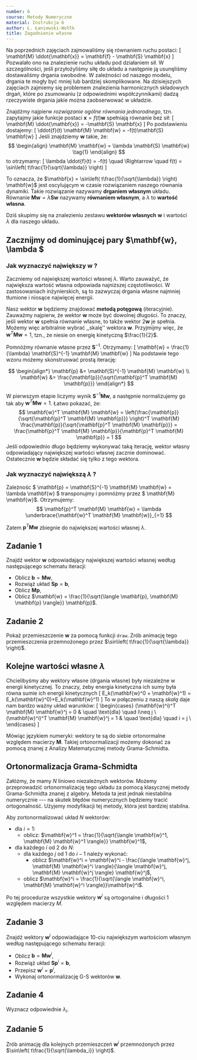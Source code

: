 ```yaml
---
number: 6
course: Metody Numeryczne
material: Instrukcja 6
author: Ł. Łaniewski-Wołłk
title: Zagadnienie własne
---
```


Na poprzednich zajęciach zajmowaliśmy się równaniem ruchu postaci:
\[
\mathbf{M} \ddot{\mathbf{x}} = \mathbf{f} - \mathbf{S} \mathbf{x}
\]
Pozwalało ono na znalezienie ruchu układu pod działaniem sił.
W szczególności, jeśli przyłożyliśmy siłę do układu a następnie ją usunęliśmy dostawaliśmy drgania swobodne.
W zależności od naszego modelu, drgania te mogły być mniej lub bardziej skomplikowane.
Na dzisiejszych zajęciach zajmiemy się problemem znalezienia harmonicznych składowych drgań, które po zsumowaniu (z odpowiednimi współczynnikami) dadzą rzeczywiste drgania jakie można zaobserwować w układzie.

Znajdźmy najpierw *rozwiązanie ogólne równania jednorodnego*, tzn. zapytajmy jakie funkcje postaci $\mathbf{x} = f(t) \mathbf{w}$ spełniają równanie bez sił:
\[
\mathbf{M} \ddot{\mathbf{x}} = -\mathbf{S} \mathbf{x}
\]
Po podstawieniu dostajemy:
\[
\ddot{f}(t) \mathbf{M} \mathbf{w} = -f(t)\mathbf{S} \mathbf{w}
\]
Jeśli znajdziemy $\mathbf{w}$ takie, że:
$$
\begin{align}
\mathbf{M} \mathbf{w} = \lambda \mathbf{S} \mathbf{w} 
\tag{1}
\end{align}
$$
to otrzymamy:
\[
\lambda \ddot{f}(t) = -f(t) \quad \Rightarrow \quad
f(t) = \sin\left( t\frac{1}{\sqrt{\lambda}} \right)
\]

To oznacza, że $\mathbf{x} = \sin\left( t\frac{1}{\sqrt{\lambda}} \right) \mathbf{w}$ jest oscylującym w czasie rozwiązaniem naszego równania dynamiki.
Takie rozwiązanie nazywamy **drganiem własnym** układu.
Równanie $\mathbf{M} \mathbf{w} = \lambda \mathbf{S} \mathbf{w}$ nazywamy **równaniem własnym**, a $\lambda$ to **wartość własna**.

Dziś skupimy się na znalezieniu zestawu **wektorów własnych** $\mathbf{w}$ i wartości $\lambda$ dla naszego układu.

## Zacznijmy od dominującej pary $\mathbf{w}, \lambda $

### Jak wyznaczyć największy $\mathbf{w}$ ?

Zaczniemy od największej wartości własnej $\lambda$.
Warto zauważyć, że największa wartość własna odpowiada najniższej częstotliwości.
W zastosowaniach inżynierskich, są to zazwyczaj drgania własne najmniej tłumione i niosące najwięcej energii.

Nasz wektor $\mathbf{w}$ będziemy znajdować **metodą potęgową** (iteracyjnie).
Zauważmy najpierw, że wektor $\mathbf{w}$ może być dowolnej długości.
To znaczy, jeśli wektor $\mathbf{w}$ spełnia równanie własne, to także wektor $2 \mathbf{w}$ je spełnia.
Możemy więc arbitralnie wybrać ,,skalę'' wektora $\mathbf{w}$.
Przyjmijmy więc, że $\mathbf{w}^T \mathbf{M} \mathbf{w} = 1$, tzn., że niesie on energię kinetyczną $\frac{1}{2}$.

Pomnóżmy równanie własne przez $\mathbf{S}^{-1}$.
Otrzymamy:
\[
\mathbf{w} = \frac{1}{\lambda} \mathbf{S}^{-1} \mathbf{M} \mathbf{w}
\]
Na podstawie tego wzoru możemy skonstruować prostą iterację:

$$
\begin{align*}
\mathbf{p} &= \mathbf{S}^{-1} \mathbf{M} \mathbf{w} \\
\mathbf{w} &= \frac{\mathbf{p}}{\sqrt{\mathbf{p}^T \mathbf{M} \mathbf{p}}}
\end{align*}
$$

W pierwszym etapie liczymy wynik $\mathbf{S}^{-1} \mathbf{M} \mathbf{w}$, a następnie normalizujemy go tak aby $\mathbf{w}^T \mathbf{M} \mathbf{w} = 1$.
Łatwo pokazać, że:
$$
\mathbf{w}^T \mathbf{M} \mathbf{w} = 
\left(\frac{\mathbf{p}}{\sqrt{\mathbf{p}^T \mathbf{M} \mathbf{p}}} \right)^T
\mathbf{M}
\frac{\mathbf{p}}{\sqrt{\mathbf{p}^T \mathbf{M} \mathbf{p}}} = 
\frac{\mathbf{p}^T \mathbf{M} \mathbf{p}}{\mathbf{p}^T \mathbf{M} \mathbf{p}} = 1
$$
Jeśli odpowiednio długo będziemy wykonywać taką iterację, wektor własny odpowiadający największej wartości własnej zacznie dominować.
Ostatecznie $\mathbf{w}$ będzie składać się tylko z tego wektora.

### Jak wyznaczyć największą $\lambda$ ?

Zależnośc $ \mathbf{p} = \mathbf{S}^{-1} \mathbf{M} \mathbf{w} = \lambda \mathbf{w} $ transponujmy i pomnóżmy przez $ \mathbf{M} \mathbf{w}$. 
Otrzymujemy:
$$
\mathbf{p}^T \mathbf{M} \mathbf{w} = \lambda \underbrace{\mathbf{w}^T \mathbf{M} \mathbf{w}}_{=1}
$$

Zatem $\mathbf{p}^T \mathbf{M} \mathbf{w}$ zbiegnie do największej wartości własnej $\lambda$.

## Zadanie 1

Znajdź wektor $\mathbf{w}$ odpowiadający największej wartości własnej według następującego schematu iteracji:

- Oblicz $\mathbf{b} = \mathbf{M} \mathbf{w}$,
- Rozwiąż układ $\mathbf{S} \mathbf{p} = \mathbf{b}$,
- Oblicz $\mathbf{M} \mathbf{p}$,
- Oblicz $\mathbf{w} = \frac{1}{\sqrt{\langle \mathbf{p}, \mathbf{M} \mathbf{p} \rangle}} \mathbf{p}$.

## Zadanie 2

Pokaż przemieszczenie $\mathbf{w}$ za pomocą funkcji `draw`.
Zrób animację tego przemieszczenia przemnożonego przez $\sin\left( t\frac{1}{\sqrt{\lambda}} \right)$.

## Kolejne wartości własne $\lambda$

Chcielibyśmy aby wektory własne (drgania własne) były niezależne w energii kinetycznej.
To znaczy, żeby energia kinetyczna ich sumy była równa sumie ich energii kinetycznych
\[
E_k(\mathbf{w}^0 + \mathbf{w}^1) = E_k(\mathbf{w}^0)+E_k(\mathbf{w}^1)
\]
To w połączeniu z naszą *skalą* daje nam bardzo ważny układ warunków:
\[
\begin{cases}
(\mathbf{w}^i)^T \mathbf{M} \mathbf{w}^j = 0 & \quad \text{dla} \quad i\neq j \\
(\mathbf{w}^i)^T \mathbf{M} \mathbf{w}^j = 1 & \quad \text{dla} \quad i = j \\
\end{cases}
\]

Mówiąc językiem numeryki: wektory te są do siebie ortonormalne względem macierzy $\mathbf{M}$.
Takiej ortonormalizacji możemy dokonać za pomocą znanej z Analizy Matematycznej metody Grama-Schmidta.

## Ortonormalizacja Grama-Schmidta

Załóżmy, że mamy $N$ liniowo niezależnych wektorów.
Możemy przeprowadzić ortonormalizację tego układu za pomocą klasycznej metody Grama-Schmidta znanej z algebry.
Metoda ta jest jednak niestabilna numerycznie --- na skutek błędów numerycznych będziemy tracić ortogonalność.
Użyjemy modyfikacji tej metody, która jest bardziej stabilna.

Aby zortonormalizować układ $N$ wektorów:

- dla $i=1$:
    - oblicz: $\mathbf{w}^1 = \frac{1}{\sqrt{\langle \mathbf{w}^1, \mathbf{M} \mathbf{w}^1 \rangle}} \mathbf{w}^1$,
- dla każdego $i$ od $2$ do $N$:
    - dla każdego $j$ od $1$ do $i-1$ należy wykonać:
        - oblicz $\mathbf{w}^i = \mathbf{w}^i - \frac{\langle \mathbf{w}^j, \mathbf{M} \mathbf{w}^i \rangle}{\langle \mathbf{w}^j, \mathbf{M} \mathbf{w}^j \rangle} \mathbf{w}^j$,
    - oblicz $\mathbf{w}^i = \frac{1}{\sqrt{\langle \mathbf{w}^i, \mathbf{M} \mathbf{w}^i \rangle}}\mathbf{w}^i$.

Po tej procedurze wszystkie wektory $\mathbf{w}^i$ są ortogonalne i długości $1$ względem macierzy $M$.

## Zadanie 3
Znajdź wektory $\mathbf{w}^i$ odpowiadające $10$-ciu największym wartościom własnym według następującego schematu iteracji:

- Oblicz $\mathbf{b} = \mathbf{M} \mathbf{w}^i$,
- Rozwiąż układ $\mathbf{S} \mathbf{p}^i = \mathbf{b}$,
- Przepisz $\mathbf{w}^i = \mathbf{p}^i$,
- Wykonaj ortonormalizację G-S wektorów $\mathbf{w}$.

## Zadanie 4
Wyznacz odpowiednie $\lambda_i$.

## Zadanie 5
Zrób animację dla kolejnych przemieszczeń $\mathbf{w}^i$ przemnożonych przez $\sin\left( t\frac{1}{\sqrt{\lambda_i}} \right)$.
